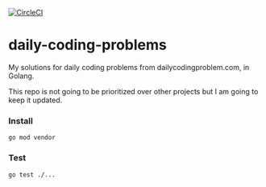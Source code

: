 [![CircleCI](https://circleci.com/gh/lruggieri/daily-coding-problems/tree/master.svg?style=svg)](https://circleci.com/gh/lruggieri/daily-coding-problems/tree/master)

# daily-coding-problems
My solutions for daily coding problems from dailycodingproblem.com, in Golang.

This repo is not going to be prioritized over other projects but I am going to keep it updated.

### Install
```
go mod vendor
```

### Test
```
go test ./...
```
